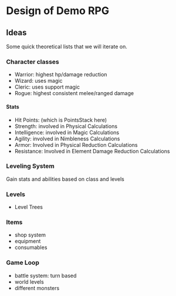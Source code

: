 # Design of Demo RPG

## Ideas

Some quick theoretical lists that we will iterate on.

### Character classes

- Warrior: highest hp/damage reduction
- Wizard: uses magic
- Cleric: uses support magic
- Rogue: highest consistent melee/ranged damage

#### Stats
- Hit Points: (which is PointsStack here)
- Strength: involved in Physical Calculations
- Intelligence: involved in Magic Calculations 
- Agility: involved in Nimbleness Calculations
- Armor: Involved in Physical Reduction Calculations
- Resistance: Involved in Element Damage Reduction Calculations

### Leveling System
Gain stats and abilities based on class and levels

### Levels
- Level Trees

### Items
- shop system
- equipment
- consumables

### Game Loop
- battle system: turn based
- world levels
- different monsters
